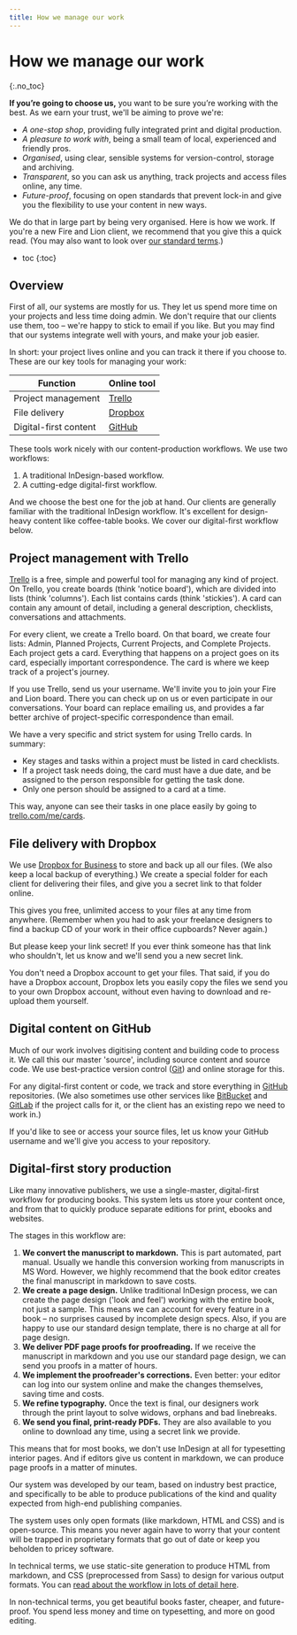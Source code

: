 ```yaml
---
title: How we manage our work
---
```


# How we manage our work
{:.no_toc}

**If you’re going to choose us,** you want to be sure you’re working with the best. As we earn your trust, we'll be aiming to prove we're:

* *A one-stop shop*, providing fully integrated print and digital production.
* *A pleasure to work with*, being a small team of local, experienced and friendly pros.
* *Organised*, using clear, sensible systems for version-control, storage and archiving.
* *Transparent*, so you can ask us anything, track projects and access files online, any time.
* *Future-proof*, focusing on open standards that prevent lock-in and give you the flexibility to use your content in new ways.

We do that in large part by being very organised. Here is how we work. If you're a new Fire and Lion client, we recommend that you give this a quick read. (You may also want to look over [our standard terms]({{site.baseurl}}/terms).)

* toc
{:toc}

## Overview

First of all, our systems are mostly for us. They let us spend more time on your projects and less time doing admin. We don't require that our clients use them, too – we're happy to stick to email if you like. But you may find that our systems integrate well with yours, and make your job easier. 

In short: your project lives online and you can track it there if you choose to. These are our key tools for managing your work:

| Function | Online tool |
|---|---
| Project management | [Trello](http://trello.com) |
| File delivery | [Dropbox](http://dropbox.com) |
| Digital-first content | [GitHub](http://github.com) |

These tools work nicely with our content-production workflows. We use two workflows:

1. A traditional InDesign-based workflow.
2. A cutting-edge digital-first workflow.

And we choose the best one for the job at hand. Our clients are generally familiar with the traditional InDesign workflow. It's excellent for design-heavy content like coffee-table books. We cover our digital-first workflow below.

## Project management with Trello

[Trello](http://trello) is a free, simple and powerful tool for managing any kind of project. On Trello, you create boards (think 'notice board'), which are divided into lists (think 'columns'). Each list contains cards (think 'stickies'). A card can contain any amount of detail, including a general description, checklists, conversations and attachments.

For every client, we create a Trello board. On that board, we create four lists: Admin, Planned Projects, Current Projects, and Complete Projects. Each project gets a card. Everything that happens on a project goes on its card, especially important correspondence. The card is where we keep track of a project's journey.

If you use Trello, send us your username. We'll invite you to join your Fire and Lion board. There you can check up on us or even participate in our conversations. Your board can replace emailing us, and provides a far better archive of project-specific correspondence than email.

We have a very specific and strict system for using Trello cards. In summary:

* Key stages and tasks within a project must be listed in card checklists.
* If a project task needs doing, the card must have a due date, and be assigned to the person responsible for getting the task done.
* Only one person should be assigned to a card at a time.

This way, anyone can see their tasks in one place easily by going to [trello.com/me/cards](https://trello.com/me/cards).

## File delivery with Dropbox

We use [Dropbox for Business](https://www.dropbox.com/business) to store and back up all our files. (We also keep a local backup of everything.) We create a special folder for each client for delivering their files, and give you a secret link to that folder online.

This gives you free, unlimited access to your files at any time from anywhere. (Remember when you had to ask your freelance designers to find a backup CD of your work in their office cupboards? Never again.)

But please keep your link secret! If you ever think someone has that link who shouldn't, let us know and we'll send you a new secret link.

You don't need a Dropbox account to get your files. That said, if you do have a Dropbox account, Dropbox lets you easily copy the files we send you to your own Dropbox account, without even having to download and re-upload them yourself.

## Digital content on GitHub

Much of our work involves digitising content and building code to process it. We call this our master 'source', including source content and source code. We use best-practice version control ([Git](https://en.wikipedia.org/wiki/Git_(software))) and online storage for this. 

For any digital-first content or code, we track and store everything in [GitHub](http://github.com) repositories. (We also sometimes use other services like [BitBucket](http://bitbucket.org) and [GitLab](http://gitlab.com) if the project calls for it, or the client has an existing repo we need to work in.)

If you'd like to see or access your source files, let us know your GitHub username and we'll give you access to your repository.

## Digital-first story production

Like many innovative publishers, we use a single-master, digital-first workflow for producing books. This system lets us store your content once, and from that to quickly produce separate editions for print, ebooks and websites.

The stages in this workflow are:

1. **We convert the manuscript to markdown.** This is part automated, part manual. Usually we handle this conversion working from manuscripts in MS Word. However, we highly recommend that the book editor creates the final manuscript in markdown to save costs.
2. **We create a page design.** Unlike traditional InDesign process, we can create the page design ('look and feel') working with the entire book, not just a sample. This means we can account for every feature in a book – no surprises caused by incomplete design specs. Also, if you are happy to use our standard design template, there is no charge at all for page design.
3. **We deliver PDF page proofs for proofreading.** If we receive the manuscript in markdown and you use our standard page design, we can send you proofs in a matter of hours.
4. **We implement the proofreader's corrections.** Even better: your editor can log into our system online and make the changes themselves, saving time and costs.
5. **We refine typography.** Once the text is final, our designers work through the print layout to solve widows, orphans and bad linebreaks.
6. **We send you final, print-ready PDFs.** They are also available to you online to download any time, using a secret link we provide.

This means that for most books, we don't use InDesign at all for typesetting interior pages. And if editors give us content in markdown, we can produce page proofs in a matter of minutes.

Our system was developed by our team, based on industry best practice, and specifically to be able to produce publications of the kind and quality expected from high-end publishing companies.

The system uses only open formats (like markdown, HTML and CSS) and is open-source. This means you never again have to worry that your content will be trapped in proprietary formats that go out of date or keep you beholden to pricey software.

In technical terms, we use static-site generation to produce HTML from markdown, and CSS (preprocessed from Sass) to design for various output formats. You can [read about the workflow in lots of detail here](http://electricbookworks.github.io/electric-book-workflow/).

In non-technical terms, you get beautiful books faster, cheaper, and future-proof. You spend less money and time on typesetting, and more on good editing.
